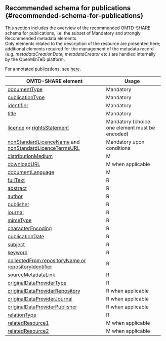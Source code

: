 ## ​Recommended schema for publications {#recommended-schema-for-publications}

This section includes the overview of the recommended OMTD-SHARE schema for publications, i.e. the subset of Mandatory and strongly Recommended metadata elements.  
Only elements related to the description of the resource are presented here; additional elements required for the management of the metadata record \(e.g. _metadataCreationDate, metadataCreator_ etc.\) are handled internally by the OpenMinTeD platform.

For annotated publications, see [here](/guidelines_for_providers_of_publications/metadata-schema-for-annotated-publications.md).

| OMTD-SHARE element | Usage |
| --- | --- |
| [documentType](/publications_documentType.md) | Mandatory |
| [publicationType](/publications_publicationType.md) | Mandatory |
| [identifier](/publications_identifier.md) | Mandatory |
| [title](/publications_title.md) | Mandatory |
| [licence](/publications_licence.md) or [rightsStatement](//publications_rightsStatement) | Mandatory \(choice: one element must be encoded\) |
| [nonStandardLicenceName](/publications_nonStandardLicenceName.md) and [nonStandardLicenceTermsURL](/publications_nonStandardLicenceTermsURL.md) | Mandatory upon conditions |
| [distributionMedium](/publications_distributionMedium.md) | M |
| [downloadURL ](/publications_downloadURL.md) | Μ when applicable |
| [documentLanguage](/publications_documentLanguage.md) | M |
| [fullText](/publications_fullText.md) | R |
| [abstract](/publications_abstract.md) | R |
| [author](/publications_author.md) | R |
| [publisher](/publications_publisher.md) | R |
| [journal](/publications_journal.md) | R |
| [mimeType](/publications_mimeType.md) | R |
| [characterEncoding](/publications_characterEncoding.md) | R |
| [publicationDate](/publications_publicationDate.md) | R |
| [subject ](/publications_subject.md) | R |
| [keyword ](/publications_keyword.md) | R |
| [collectedFrom repositoryName or repositoryIdentifier](/publications_collectedFrom.md) | R |
| [sourceMetadataLink ](/publications_sourceMetadataLink.md) | R |
| [originalDataProviderType ](/publications_originalDataProviderType.md) | R |
| [originalDataProviderRepository ](/publications_originalDataProviderRepository.md) | R when applicable |
| [originalDataProviderJournal ](/publications_originalDataProviderJournal.md) | R when applicable |
| [originalDataProviderPublisher ](/publications_originalDataProviderPublisher.md) | R when applicable |
| [relationType ](/publications_relationType.md) | R |
| [relatedResource1 ](/publications_relatedResource1.md) | M when applicable |
| [relatedResource2 ](/publications_relatedResource2.md) | M when applicable |



